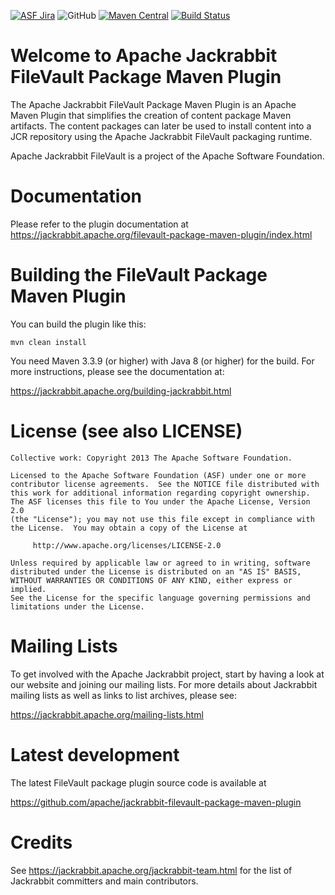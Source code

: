 [![ASF Jira](https://img.shields.io/badge/ASF%20JIRA-JCRVLT-orange)](https://issues.apache.org/jira/projects/JCRVLT/summary)
![GitHub](https://img.shields.io/github/license/apache/jackrabbit-filevault-package-maven-plugin)
[![Maven Central](https://img.shields.io/maven-central/v/org.apache.jackrabbit/filevault-package-maven-plugin.svg?label=Maven%20Central)](https://search.maven.org/artifact/org.apache.jackrabbit/filevault-package-maven-plugin)
[![Build Status](https://travis-ci.org/apache/jackrabbit-filevault-package-maven-plugin.svg?branch=trunk)](https://travis-ci.org/apache/jackrabbit-filevault-package-maven-plugin)

Welcome to Apache Jackrabbit FileVault Package Maven Plugin
===========================================================

The Apache Jackrabbit FileVault Package Maven Plugin is an Apache Maven Plugin 
that simplifies the creation of content package Maven artifacts. The content 
packages can later be used to install content into a JCR repository using the 
Apache Jackrabbit FileVault packaging runtime.

Apache Jackrabbit FileVault is a project of the Apache Software Foundation.

Documentation
=============
Please refer to the plugin documentation at 
<https://jackrabbit.apache.org/filevault-package-maven-plugin/index.html>


Building the FileVault Package Maven Plugin
===========================================

You can build the plugin like this:

    mvn clean install

You need Maven 3.3.9 (or higher) with Java 8 (or higher) for the build.
For more instructions, please see the documentation at:

   <https://jackrabbit.apache.org/building-jackrabbit.html>

License (see also LICENSE)
==============================

```
Collective work: Copyright 2013 The Apache Software Foundation.

Licensed to the Apache Software Foundation (ASF) under one or more
contributor license agreements.  See the NOTICE file distributed with
this work for additional information regarding copyright ownership.
The ASF licenses this file to You under the Apache License, Version 2.0
(the "License"); you may not use this file except in compliance with
the License.  You may obtain a copy of the License at

     http://www.apache.org/licenses/LICENSE-2.0

Unless required by applicable law or agreed to in writing, software
distributed under the License is distributed on an "AS IS" BASIS,
WITHOUT WARRANTIES OR CONDITIONS OF ANY KIND, either express or implied.
See the License for the specific language governing permissions and
limitations under the License.
```

Mailing Lists
=============

To get involved with the Apache Jackrabbit project, start by having a
look at our website and joining our mailing lists. For more details about
Jackrabbit mailing lists as well as links to list archives, please see:

   <https://jackrabbit.apache.org/mailing-lists.html>

Latest development
==================

The latest FileVault package plugin source code is available at

   <https://github.com/apache/jackrabbit-filevault-package-maven-plugin>


Credits
=======

See <https://jackrabbit.apache.org/jackrabbit-team.html> for the list of
Jackrabbit committers and main contributors.
